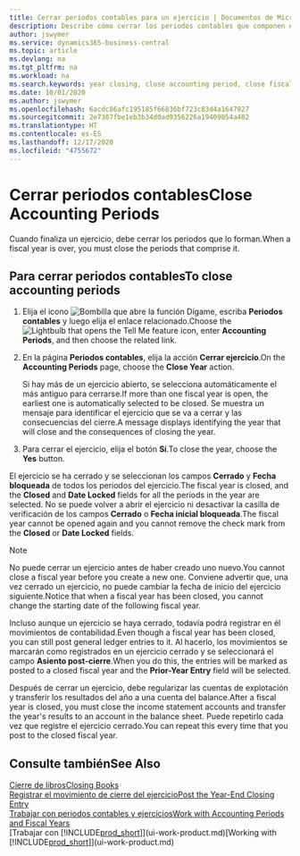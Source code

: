 ```yaml
---
title: Cerrar periodos contables para un ejercicio | Documentos de Microsoft
description: Describe cómo cerrar los periodos contables que componen el ejercicio.
author: jswymer
ms.service: dynamics365-business-central
ms.topic: article
ms.devlang: na
ms.tgt_pltfrm: na
ms.workload: na
ms.search.keywords: year closing, close accounting period, close fiscal year, bank account detailed trial balance
ms.date: 10/01/2020
ms.author: jswymer
ms.openlocfilehash: 6acdc86afc195185f66836bf723c83d4a1647927
ms.sourcegitcommit: 2e7307fbe1eb3b34d0ad9356226a19409054a402
ms.translationtype: HT
ms.contentlocale: es-ES
ms.lasthandoff: 12/17/2020
ms.locfileid: "4755672"
---
```

# <a name="close-accounting-periods"></a><span data-ttu-id="2f60f-103">Cerrar periodos contables</span><span class="sxs-lookup"><span data-stu-id="2f60f-103">Close Accounting Periods</span></span>
<span data-ttu-id="2f60f-104">Cuando finaliza un ejercicio, debe cerrar los periodos que lo forman.</span><span class="sxs-lookup"><span data-stu-id="2f60f-104">When a fiscal year is over, you must close the periods that comprise it.</span></span>

## <a name="to-close-accounting-periods"></a><span data-ttu-id="2f60f-105">Para cerrar periodos contables</span><span class="sxs-lookup"><span data-stu-id="2f60f-105">To close accounting periods</span></span>
1. <span data-ttu-id="2f60f-106">Elija el icono ![Bombilla que abre la función Dígame](media/ui-search/search_small.png "Dígame qué desea hacer"), escriba **Periodos contables** y luego elija el enlace relacionado.</span><span class="sxs-lookup"><span data-stu-id="2f60f-106">Choose the ![Lightbulb that opens the Tell Me feature](media/ui-search/search_small.png "Tell me what you want to do") icon, enter **Accounting Periods**, and then choose the related link.</span></span>
2. <span data-ttu-id="2f60f-107">En la página **Periodos contables**, elija la acción **Cerrar ejercicio**.</span><span class="sxs-lookup"><span data-stu-id="2f60f-107">On the **Accounting Periods** page, choose the **Close Year** action.</span></span>

    <span data-ttu-id="2f60f-108">Si hay más de un ejercicio abierto, se selecciona automáticamente el más antiguo para cerrarse.</span><span class="sxs-lookup"><span data-stu-id="2f60f-108">If more than one fiscal year is open, the earliest one is automatically selected to be closed.</span></span> <span data-ttu-id="2f60f-109">Se muestra un mensaje para identificar el ejercicio que se va a cerrar y las consecuencias del cierre.</span><span class="sxs-lookup"><span data-stu-id="2f60f-109">A message displays identifying the year that will close and the consequences of closing the year.</span></span>
3. <span data-ttu-id="2f60f-110">Para cerrar el ejercicio, elija el botón **Sí**.</span><span class="sxs-lookup"><span data-stu-id="2f60f-110">To close the year, choose the **Yes** button.</span></span>

<span data-ttu-id="2f60f-111">El ejercicio se ha cerrado y se seleccionan los campos **Cerrado** y **Fecha bloqueada** de todos los periodos del ejercicio.</span><span class="sxs-lookup"><span data-stu-id="2f60f-111">The fiscal year is closed, and the **Closed** and **Date Locked** fields for all the periods in the year are selected.</span></span> <span data-ttu-id="2f60f-112">No se puede volver a abrir el ejercicio ni desactivar la casilla de verificación de los campos **Cerrado** o **Fecha inicial bloqueada**.</span><span class="sxs-lookup"><span data-stu-id="2f60f-112">The fiscal year cannot be opened again and you cannot remove the check mark from the **Closed** or **Date Locked** fields.</span></span>

> [!NOTE]  
>   <span data-ttu-id="2f60f-113">No puede cerrar un ejercicio antes de haber creado uno nuevo.</span><span class="sxs-lookup"><span data-stu-id="2f60f-113">You cannot close a fiscal year before you create a new one.</span></span> <span data-ttu-id="2f60f-114">Conviene advertir que, una vez cerrado un ejercicio, no puede cambiar la fecha de inicio del ejercicio siguiente.</span><span class="sxs-lookup"><span data-stu-id="2f60f-114">Notice that when a fiscal year has been closed, you cannot change the starting date of the following fiscal year.</span></span>

<span data-ttu-id="2f60f-115">Incluso aunque un ejercicio se haya cerrado, todavía podrá registrar en él movimientos de contabilidad.</span><span class="sxs-lookup"><span data-stu-id="2f60f-115">Even though a fiscal year has been closed, you can still post general ledger entries to it.</span></span> <span data-ttu-id="2f60f-116">Al hacerlo, los movimientos se marcarán como registrados en un ejercicio cerrado y se seleccionará el campo **Asiento post-cierre**.</span><span class="sxs-lookup"><span data-stu-id="2f60f-116">When you do this, the entries will be marked as posted to a closed fiscal year and the **Prior-Year Entry** field will be selected.</span></span>

<span data-ttu-id="2f60f-117">Después de cerrar un ejercicio, debe regularizar las cuentas de explotación y transferir los resultados del año a una cuenta del balance.</span><span class="sxs-lookup"><span data-stu-id="2f60f-117">After a fiscal year is closed, you must close the income statement accounts and transfer the year's results to an account in the balance sheet.</span></span> <span data-ttu-id="2f60f-118">Puede repetirlo cada vez que registre el ejercicio cerrado.</span><span class="sxs-lookup"><span data-stu-id="2f60f-118">You can repeat this every time that you post to the closed fiscal year.</span></span>

## <a name="see-also"></a><span data-ttu-id="2f60f-119">Consulte también</span><span class="sxs-lookup"><span data-stu-id="2f60f-119">See Also</span></span>

[<span data-ttu-id="2f60f-120">Cierre de libros</span><span class="sxs-lookup"><span data-stu-id="2f60f-120">Closing Books</span></span>](year-close-books.md)  
[<span data-ttu-id="2f60f-121">Registrar el movimiento de cierre del ejercicio</span><span class="sxs-lookup"><span data-stu-id="2f60f-121">Post the Year-End Closing Entry</span></span>](year-how-post-year-end-close-entry.md)  
[<span data-ttu-id="2f60f-122">Trabajar con periodos contables y ejercicios</span><span class="sxs-lookup"><span data-stu-id="2f60f-122">Work with Accounting Periods and Fiscal Years</span></span>](finance-accounting-periods-and-fiscal-years.md)  
<span data-ttu-id="2f60f-123">[Trabajar con [!INCLUDE[prod_short](includes/prod_short.md)]](ui-work-product.md)</span><span class="sxs-lookup"><span data-stu-id="2f60f-123">[Working with [!INCLUDE[prod_short](includes/prod_short.md)]](ui-work-product.md)</span></span>
